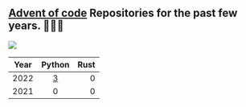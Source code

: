 ## [Advent of code](https://adventofcode.com/) Repositories for the past few years. 🎄🎄🎄

<div>
  <img src="https://media3.giphy.com/media/3oz8xALpV1X2BPo7cI/giphy.gif?cid=ecf05e47bzhkp6nu5i5rpmbl9p154nffeidif9bfrdt9fbtb&rid=giphy.gif"> 
</div>

| Year         | Python | Rust |
|--------------|:-----:|-----------:|
| 2022 |  [3]( ./2022/python/) |        0 |
| 2021      |  0 |          0 |



